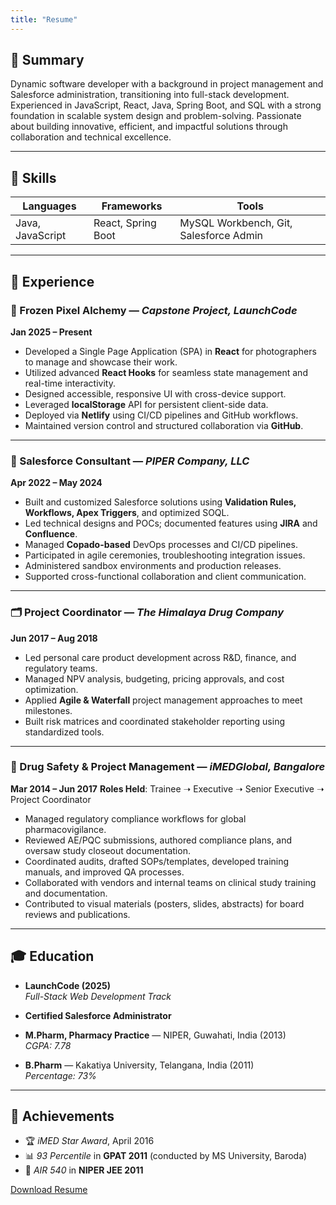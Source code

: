 ```yaml
---
title: "Resume"
---
```


## 🌟 Summary
Dynamic software developer with a background in project management and Salesforce administration, transitioning into full-stack development. Experienced in JavaScript, React, Java, Spring Boot, and SQL with a strong foundation in scalable system design and problem-solving. Passionate about building innovative, efficient, and impactful solutions through collaboration and technical excellence.

---

## 🧰 Skills

| Languages        | Frameworks         | Tools                  |
|------------------|--------------------|------------------------|
| Java, JavaScript | React, Spring Boot | MySQL Workbench, Git, Salesforce Admin |

---

## 💼 Experience

### 🚀 Frozen Pixel Alchemy — *Capstone Project, LaunchCode*  
**Jan 2025 – Present**
- Developed a Single Page Application (SPA) in **React** for photographers to manage and showcase their work.
- Utilized advanced **React Hooks** for seamless state management and real-time interactivity.
- Designed accessible, responsive UI with cross-device support.
- Leveraged **localStorage** API for persistent client-side data.
- Deployed via **Netlify** using CI/CD pipelines and GitHub workflows.
- Maintained version control and structured collaboration via **GitHub**.

---

### 🧩 Salesforce Consultant — *PIPER Company, LLC*  
**Apr 2022 – May 2024**
- Built and customized Salesforce solutions using **Validation Rules, Workflows, Apex Triggers**, and optimized SOQL.
- Led technical designs and POCs; documented features using **JIRA** and **Confluence**.
- Managed **Copado-based** DevOps processes and CI/CD pipelines.
- Participated in agile ceremonies, troubleshooting integration issues.
- Administered sandbox environments and production releases.
- Supported cross-functional collaboration and client communication.

---

### 🗂️ Project Coordinator — *The Himalaya Drug Company*  
**Jun 2017 – Aug 2018**
- Led personal care product development across R&D, finance, and regulatory teams.
- Managed NPV analysis, budgeting, pricing approvals, and cost optimization.
- Applied **Agile & Waterfall** project management approaches to meet milestones.
- Built risk matrices and coordinated stakeholder reporting using standardized tools.

---

### 🧪 Drug Safety & Project Management — *iMEDGlobal, Bangalore*  
**Mar 2014 – Jun 2017**
**Roles Held**: Trainee ➝ Executive ➝ Senior Executive ➝ Project Coordinator

- Managed regulatory compliance workflows for global pharmacovigilance.
- Reviewed AE/PQC submissions, authored compliance plans, and oversaw study closeout documentation.
- Coordinated audits, drafted SOPs/templates, developed training manuals, and improved QA processes.
- Collaborated with vendors and internal teams on clinical study training and documentation.
- Contributed to visual materials (posters, slides, abstracts) for board reviews and publications.

---

## 🎓 Education

- **LaunchCode (2025)**  
  *Full-Stack Web Development Track*

- **Certified Salesforce Administrator**

- **M.Pharm, Pharmacy Practice** — NIPER, Guwahati, India (2013)  
  *CGPA: 7.78*

- **B.Pharm** — Kakatiya University, Telangana, India (2011)  
  *Percentage: 73%*

---

## 🏅 Achievements

- 🏆 *iMED Star Award*, April 2016  
- 📊 *93 Percentile* in **GPAT 2011** (conducted by MS University, Baroda)  
- 🥇 *AIR 540* in **NIPER JEE 2011**

<a href="/Shravan_Samudrala_Resume.pdf" download>Download Resume</a>
